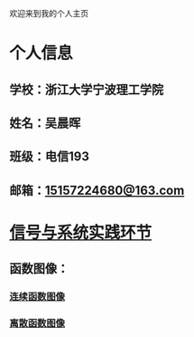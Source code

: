 欢迎来到我的个人主页

# 个人信息
## 学校：浙江大学宁波理工学院
## 姓名：吴晨晖
## 班级：电信193
## 邮箱：15157224680@163.com
# [信号与系统实践环节](https://github.com/terromer/wch/blob/main/README.md)
## 函数图像：
### [连续函数图像](https://github.com/terromer/wch/tree/main/%E8%BF%9E%E7%BB%AD%E5%87%BD%E6%95%B0)
### [离散函数图像](https://github.com/terromer/wch/tree/main/%E7%A6%BB%E6%95%A3%E5%87%BD%E6%95%B0)

